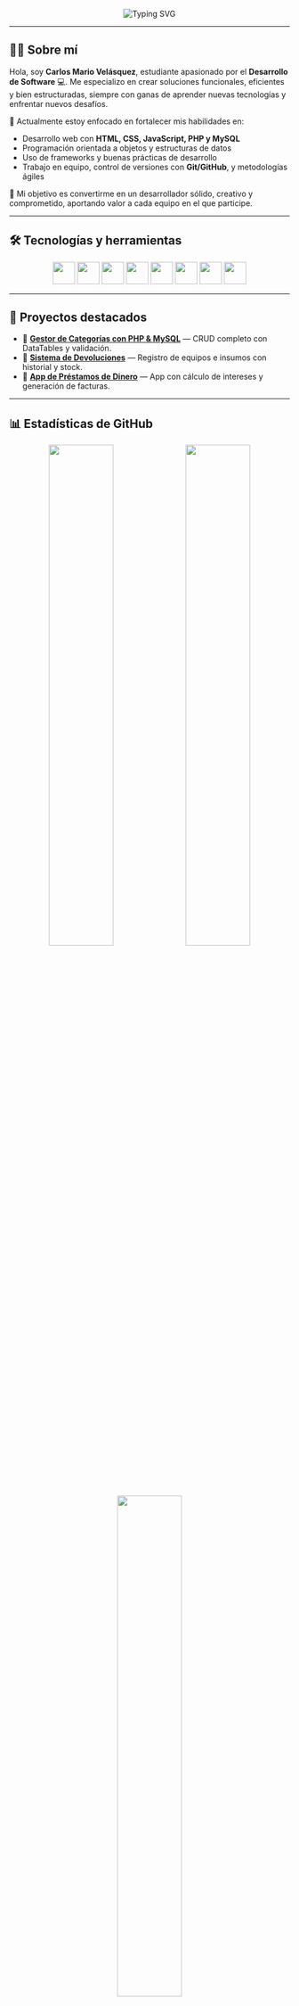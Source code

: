 <p align="center">
  <img src="https://readme-typing-svg.herokuapp.com?font=Fira+Code&weight=300&size=28&pause=1000&color=38C2FF&center=true&vCenter=true&width=800&height=100&lines=👋+Hola%2C+soy+Carlos+Mario+Vel%C3%A1squez!;💻+Estudiante+de+Desarrollo+de+Software.;🚀+Bienvenido+a+mi+perfil." alt="Typing SVG" />
</p>

---

## 👨‍💻 Sobre mí

Hola, soy **Carlos Mario Velásquez**, estudiante apasionado por el **Desarrollo de Software** 💻. Me especializo en crear soluciones funcionales, eficientes y bien estructuradas, siempre con ganas de aprender nuevas tecnologías y enfrentar nuevos desafíos.

🚀 Actualmente estoy enfocado en fortalecer mis habilidades en:

- Desarrollo web con **HTML, CSS, JavaScript, PHP y MySQL**
- Programación orientada a objetos y estructuras de datos
- Uso de frameworks y buenas prácticas de desarrollo
- Trabajo en equipo, control de versiones con **Git/GitHub**, y metodologías ágiles

🎯 Mi objetivo es convertirme en un desarrollador sólido, creativo y comprometido, aportando valor a cada equipo en el que participe.

---

## 🛠️ Tecnologías y herramientas

<p align="center">
  <img src="https://cdn.jsdelivr.net/gh/devicons/devicon/icons/html5/html5-original.svg" width="40" />
  <img src="https://cdn.jsdelivr.net/gh/devicons/devicon/icons/css3/css3-original.svg" width="40" />
  <img src="https://cdn.jsdelivr.net/gh/devicons/devicon/icons/javascript/javascript-original.svg" width="40" />
  <img src="https://cdn.jsdelivr.net/gh/devicons/devicon/icons/php/php-original.svg" width="40" />
  <img src="https://cdn.jsdelivr.net/gh/devicons/devicon/icons/mysql/mysql-original.svg" width="40" />
  <img src="https://cdn.jsdelivr.net/gh/devicons/devicon/icons/git/git-original.svg" width="40" />
  <img src="https://cdn.jsdelivr.net/gh/devicons/devicon/icons/github/github-original.svg" width="40" />
  <img src="https://cdn.jsdelivr.net/gh/devicons/devicon/icons/bootstrap/bootstrap-original.svg" width="40" />
</p>

---

## 🌟 Proyectos destacados

- 🔗 [**Gestor de Categorías con PHP & MySQL**](https://github.com/tu-usuario/gestor-categorias) — CRUD completo con DataTables y validación.
- 🔗 [**Sistema de Devoluciones**](https://github.com/tu-usuario/sistema-devoluciones) — Registro de equipos e insumos con historial y stock.
- 🔗 [**App de Préstamos de Dinero**](https://github.com/tu-usuario/app-prestamos) — App con cálculo de intereses y generación de facturas.

---

## 📊 Estadísticas de GitHub

<p align="center">
  <img src="https://github-readme-stats.vercel.app/api?username=tu-usuario&show_icons=true&theme=github_dark" width="48%" />
  <img src="https://github-readme-streak-stats.herokuapp.com/?user=tu-usuario&theme=github-dark-blue" width="48%" />
</p>

<p align="center">
  <img src="https://github-readme-stats.vercel.app/api/top-langs/?username=tu-usuario&layout=compact&theme=github_dark" width="48%" />
</p>

---

## 📫 Contáctame

<p align="center">
  <a href="mailto:carlos.tucorreo@gmail.com"><img src="https://img.shields.io/badge/Correo-EA4335?style=for-the-badge&logo=gmail&logoColor=white" /></a>
  <a href="https://www.linkedin.com/in/tu-perfil" target="_blank"><img src="https://img.shields.io/badge/LinkedIn-0077B5?style=for-the-badge&logo=linkedin&logoColor=white" /></a>
  <a href="https://github.com/tu-usuario" target="_blank"><img src="https://img.shields.io/badge/GitHub-000?style=for-the-badge&logo=github&logoColor=white" /></a>
</p>
